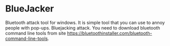 # BlueJacker
Bluetooth attack tool for windows. 
It is simple tool that you can use to annoy people with pop-ups. Bluejacking attack. You need to download bluetooth command line tools from site https://bluetoothinstaller.com/bluetooth-command-line-tools. 
